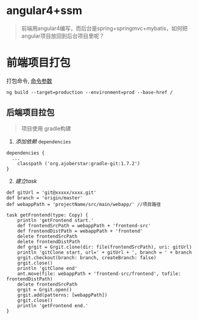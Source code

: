 # angular4+ssm
> 前端用angular4编写，而后台是spring+springmvc+mybatis，如何把angular项目放回到后台项目里呢？

# 前端项目打包
打包命令, [命令参数](https://github.com/angular/angular-cli/wiki/build)
```
ng build --target=production --environment=prod --base-href /
```


## 后端项目拉包
> 项目使用 gradle构建

1. *添加依赖* `dependencies `
```
dependencies {
  ...
	classpath ('org.ajoberstar:gradle-git:1.7.2')
}
```
2. *建立task*
```
def gitUrl = 'git@xxxxx/xxxx.git'
def branch = 'origin/master'
def webappPath = 'projectName/src/main/webapp/' //项目路径

task getFrontend(type: Copy) {
	println 'getFrontend start.'
	def frontendSrcPath = webappPath + 'frontend-src'
	def frontendDistPath = webappPath + 'frontend'
	delete frontendSrcPath
	delete frontendDistPath
	def grgit = Grgit.clone(dir: file(frontendSrcPath), uri: gitUrl)
	println 'gitClone start, url=' + gitUrl + ', branch = ' + branch
	grgit.checkout(branch: branch, createBranch: false)
	grgit.close()
	println 'gitClone end'
	ant.move(file: webappPath + 'frontend-src/frontend', tofile: frontendDistPath)
	delete frontendSrcPath
	grgit = Grgit.open()
	grgit.add(patterns: [webappPath])
	grgit.close()
	println 'getFrontend end.'
}
```
